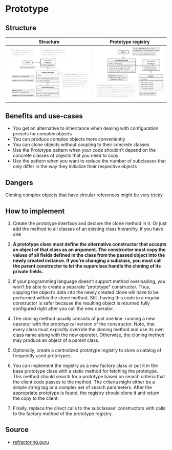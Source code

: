 # Prototype
## Structure
|                Structure                |           Prototype registry            |
| :-------------------------------------: | :-------------------------------------: |
| ![](../images/prototype_structure1.png) | ![](../images/prototype_structure2.png) |


## Benefits and use-cases
- You get an alternative to inheritance when dealing with configuration presets for complex objects
- You can produce complex objects more conveniently
- You can clone objects without coupling to their concrete classes
- Use the Prototype pattern when your code shouldn’t depend on the concrete classes of objects that you need to copy
- Use the pattern when you want to reduce the number of subclasses that only differ in the way they initialize their respective objects

## Dangers
Cloning complex objects that have circular references might be very tricky

## How to implement
1. Create the prototype interface and declare the clone method in it. Or just add the method to all classes of an existing class hierarchy, if you have one

2. **A prototype class must define the alternative constructor that accepts an object of that class as an argument. The constructor must copy the values of all fields defined in the class from the passed object into the newly created instance. If you’re changing a subclass, you must call the parent constructor to let the superclass handle the cloning of its private fields.**
3. If your programming language doesn’t support method overloading, you won’t be able to create a separate “prototype” constructor. Thus, copying the object’s data into the newly created clone will have to be performed within the clone method. Still, having this code in a regular constructor is safer because the resulting object is returned fully configured right after you call the new operator.
4. The cloning method usually consists of just one line: running a new operator with the prototypical version of the constructor. Note, that every class must explicitly override the cloning method and use its own class name along with the new operator. Otherwise, the cloning method may produce an object of a parent class.
5. Optionally, create a centralized prototype registry to store a catalog of frequently used prototypes.
6. You can implement the registry as a new factory class or put it in the base prototype class with a static method for fetching the prototype. This method should search for a prototype based on search criteria that the client code passes to the method. The criteria might either be a simple string tag or a complex set of search parameters. After the appropriate prototype is found, the registry should clone it and return the copy to the client.
7. Finally, replace the direct calls to the subclasses’ constructors with calls to the factory method of the prototype registry.

## Source 
* [refractoring.guru](https://refactoring.guru/design-patterns/prototype)